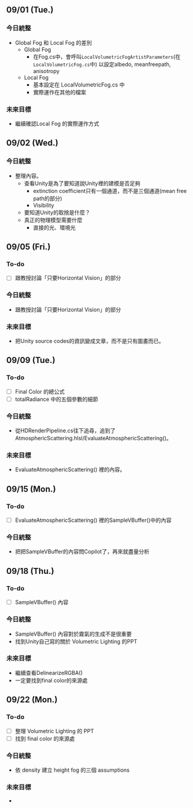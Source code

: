 ## 09/01 (Tue.)
### 今日統整
- Global Fog 和 Local Fog 的差別
	- Global Fog
		- 在Fog.cs中，會呼叫`LocalVolumetricFogArtistParameters`(在`LocalVolumetricFog.cs`中) 以設定albedo, meanfreepath, anisotropy
	- Local Fog
		- 基本設定在 LocalVolumetricFog.cs 中
		- 實際運作在其他的檔案
### 未來目標
- 繼續確認Local Fog 的實際運作方式
## 09/02 (Wed.)
### 今日統整
- 整理內容。
	- 查看Unity是為了要知道說Unity裡的建模是否足夠
		- extinction coefficient只有一個通道，而不是三個通道(mean free path的部分)
		- Visibility
	- 要知道Unity的取捨是什麼？
	- 真正的物理模型需要什麼
		- 直接的光、環境光
## 09/05 (Fri.)
### To-do
- [ ] 跟教授討論「只要Horizontal Vision」的部分
### 今日統整
- 跟教授討論「只要Horizontal Vision」的部分
### 未來目標
- 把Unity source codes的資訊變成文章，而不是只有圖畫而已。
## 09/09 (Tue.)
### To-do
- [ ] Final Color 的總公式
- [ ] totalRadiance 中的五個參數的細節
### 今日統整
- 從HDRenderPipeline.cs往下追尋，追到了AtmosphericScattering.hlsl/EvaluateAtmosphericScattering()。
### 未來目標
- EvaluateAtmosphericScattering() 裡的內容。
## 09/15 (Mon.)
### To-do
- [ ] EvaluateAtmosphericScattering() 裡的SampleVBuffer()中的內容
### 今日統整
- 把把SampleVBuffer的內容問Copilot了，再來就盡量分析
## 09/18 (Thu.)
### To-do
- [ ] SampleVBuffer() 內容
### 今日統整
- SampleVBuffer() 內容對於霧氣的生成不是很重要
- 找到Unity自己寫的關於 Volumetric Lighting 的PPT
### 未來目標
- 繼續查看DelinearizeRGBA()
- 一定要找到final color的來源處
## 09/22 (Mon.)
### To-do
- [ ] 整理 Volumetric Lighting 的 PPT
- [ ] 找到 final color 的來源處
### 今日統整
- 依 density 建立 height fog 的三個 assumptions
### 未來目標
- 